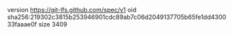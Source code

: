 version https://git-lfs.github.com/spec/v1
oid sha256:219302c3815b253946901cdc89ab7c06d2049137705b65fe1dd430033faaae0f
size 3409
